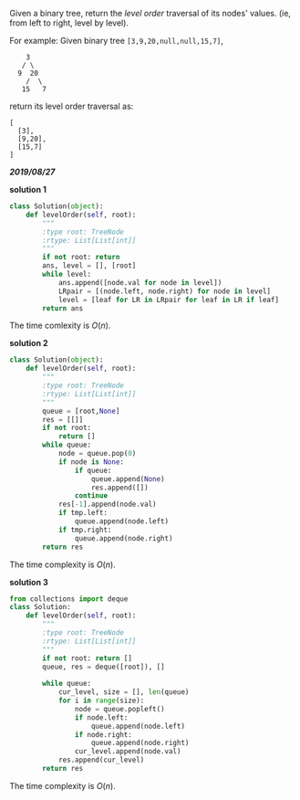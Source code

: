 Given a binary tree, return the *level order* traversal of its nodes' values. (ie, from left to right, level by level).

For example:
Given binary tree `[3,9,20,null,null,15,7]`,

```
    3
   / \
  9  20
    /  \
   15   7
```



return its level order traversal as:

```
[
  [3],
  [9,20],
  [15,7]
]
```

***2019/08/27***

**solution 1**

```python
class Solution(object):
    def levelOrder(self, root):
        """
        :type root: TreeNode
        :rtype: List[List[int]]
        """
        if not root: return
        ans, level = [], [root]
        while level:
            ans.append([node.val for node in level])
            LRpair = [(node.left, node.right) for node in level]
            level = [leaf for LR in LRpair for leaf in LR if leaf]
        return ans
```

The time comlexity is $O(n)$.

**solution 2**

```python
class Solution(object):
    def levelOrder(self, root):
        """
        :type root: TreeNode
        :rtype: List[List[int]]
        """
        queue = [root,None] 
        res = [[]]
        if not root:
            return []
        while queue:
            node = queue.pop(0)
            if node is None:
                if queue:
                    queue.append(None)
                    res.append([])
                continue
            res[-1].append(node.val)
            if tmp.left:
                queue.append(node.left)
            if tmp.right:
                queue.append(node.right)
        return res
```

The time complexity is $O(n)$.

**solution 3**

```python
from collections import deque
class Solution:
    def levelOrder(self, root):
        """
        :type root: TreeNode
        :rtype: List[List[int]]
        """
        if not root: return []
        queue, res = deque([root]), []
        
        while queue:
            cur_level, size = [], len(queue)
            for i in range(size):
                node = queue.popleft()
                if node.left:
                    queue.append(node.left)
                if node.right:
                    queue.append(node.right)
                cur_level.append(node.val)
            res.append(cur_level)
        return res
```

The time complexity is $O(n)$.